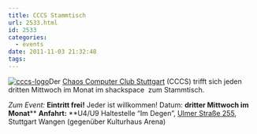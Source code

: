 ```yaml
---
title: CCCS Stammtisch
url: 2533.html
id: 2533
categories:
  - events
date: 2011-11-03 21:32:48
tags:
---
```


[![](https://blog.shackspace.de/wp-content/uploads/2011/11/cccs-logo.png "cccs-logo")](https://blog.shackspace.de/wp-content/uploads/2011/11/cccs-logo.png)Der [Chaos Computer Club Stuttgart](http://www.cccs.de/) (CCCS) trifft sich jeden dritten Mittwoch im Monat im shackspace  zum Stammtisch.

_Zum Event:_
**Eintritt frei!** Jeder ist willkommen!
Datum: **dritter Mittwoch im Monat****
**Anfahrt:** **U4/U9 Haltestelle “Im Degen”, [Ulmer Straße 255](../?page_id=713), Stuttgart Wangen (gegenüber Kulturhaus Arena)